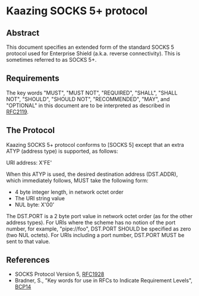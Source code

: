 # Kaazing SOCKS 5+ protocol

## Abstract

This document specifies an extended form of the standard SOCKS 5 protocol used for Enterprise Shield (a.k.a. reverse connectivity). This is sometimes referred to as SOCKS 5+.

## Requirements
The key words "MUST", "MUST NOT", "REQUIRED", "SHALL", "SHALL NOT", "SHOULD", "SHOULD NOT", "RECOMMENDED", "MAY", and "OPTIONAL" in this document are to be interpreted as described in [RFC2119][].

## The Protocol
Kaazing SOCKS 5+ protocol conforms to [SOCKS 5] except that an extra ATYP (address type) is supported, as follows:

URI address: X'FE'

When this ATYP is used, the desired destination address (DST.ADDR), which immediately follows, MUST take the following form:
* 4 byte integer length, in network octet order
* The URI string value
* NUL byte: X'00'

The DST.PORT is a 2 byte port value in network octet order (as for the other address types). For URIs where the scheme has no notion of the port number, for example, "pipe://foo", DST.PORT SHOULD be specified as zero (two NUL octets). For URIs including a port number, DST.PORT MUST be sent to that value.

## References
* SOCKS Protocol Version 5, [RFC1928][]
* Bradner, S., "Key words for use in RFCs to Indicate Requirement Levels", [BCP14][]

[RFC2119]: https://tools.ietf.org/html/rfc2119 "RFC 2119"
[RFC1928]: https://tools.ietf.org/html/rfc1928 "RFC 1928"
[BCP14]: https://tools.ietf.org/html/bcp14 "BCP 14"